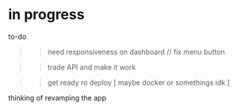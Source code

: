 # in progress

to-do

>> need responsiveness on dashboard // fix menu button 


>> trade API and make it work


>> get ready ro deploy [ maybe docker or somethings idk ]



thinking of revamping the app
